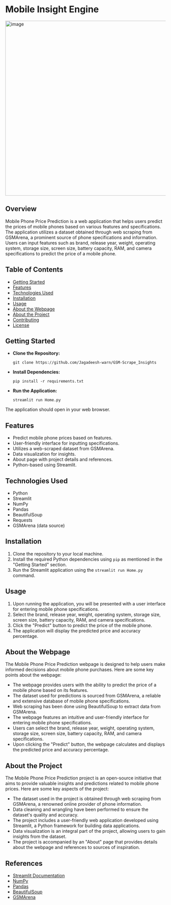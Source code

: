 # Mobile Insight Engine

<img width="550" alt="image" src="https://github.com/user-attachments/assets/d6722127-94f6-48c8-b289-a918762af25a" />

## Overview

Mobile Phone Price Prediction is a web application that helps users predict the prices of mobile phones based on various features and specifications. The application utilizes a dataset obtained through web scraping from GSMArena, a prominent source of phone specifications and information. Users can input features such as brand, release year, weight, operating system, storage size, screen size, battery capacity, RAM, and camera specifications to predict the price of a mobile phone.

## Table of Contents

- [Getting Started](#getting-started)
- [Features](#features)
- [Technologies Used](#technologies-used)
- [Installation](#installation)
- [Usage](#usage)
- [About the Webpage](#about-the-webpage)
- [About the Project](#about-the-project)
- [Contributing](#contributing)
- [License](#license)

## Getting Started

- **Clone the Repository:**
  ```
  git clone https://github.com/Jagadeesh-warn/GSM-Scrape_Insights
  ```

- **Install Dependencies:**
  ```
  pip install -r requirements.txt
  ```

- **Run the Application:**
  ```
  streamlit run Home.py
  ```

The application should open in your web browser.

## Features

- Predict mobile phone prices based on features.
- User-friendly interface for inputting specifications.
- Utilizes a web-scraped dataset from GSMArena.
- Data visualization for insights.
- About page with project details and references.
- Python-based using Streamlit.

## Technologies Used

- Python
- Streamlit
- NumPy
- Pandas
- BeautifulSoup
- Requests
- GSMArena (data source)

## Installation

1. Clone the repository to your local machine.
2. Install the required Python dependencies using `pip` as mentioned in the "Getting Started" section.
3. Run the Streamlit application using the `streamlit run Home.py` command.

## Usage

1. Upon running the application, you will be presented with a user interface for entering mobile phone specifications.
2. Select the brand, release year, weight, operating system, storage size, screen size, battery capacity, RAM, and camera specifications.
3. Click the "Predict" button to predict the price of the mobile phone.
4. The application will display the predicted price and accuracy percentage.

## About the Webpage

The Mobile Phone Price Prediction webpage is designed to help users make informed decisions about mobile phone purchases. Here are some key points about the webpage:

- The webpage provides users with the ability to predict the price of a mobile phone based on its features.
- The dataset used for predictions is sourced from GSMArena, a reliable and extensive database of mobile phone specifications.
- Web scraping has been done using BeautifulSoup to extract data from GSMArena.
- The webpage features an intuitive and user-friendly interface for entering mobile phone specifications.
- Users can select the brand, release year, weight, operating system, storage size, screen size, battery capacity, RAM, and camera specifications.
- Upon clicking the "Predict" button, the webpage calculates and displays the predicted price and accuracy percentage.

## About the Project

The Mobile Phone Price Prediction project is an open-source initiative that aims to provide valuable insights and predictions related to mobile phone prices. Here are some key aspects of the project:

- The dataset used in the project is obtained through web scraping from GSMArena, a renowned online provider of phone information.
- Data cleaning and wrangling have been performed to ensure the dataset's quality and accuracy.
- The project includes a user-friendly web application developed using Streamlit, a Python framework for building data applications.
- Data visualization is an integral part of the project, allowing users to gain insights from the dataset.
- The project is accompanied by an "About" page that provides details about the webpage and references to sources of inspiration.

## References

- [Streamlit Documentation](https://docs.streamlit.io/stable/)
- [NumPy](https://numpy.org/)
- [Pandas](https://pandas.pydata.org/)
- [BeautifulSoup](https://www.crummy.com/software/BeautifulSoup/)
- [GSMArena](https://www.gsmarena.com/)
